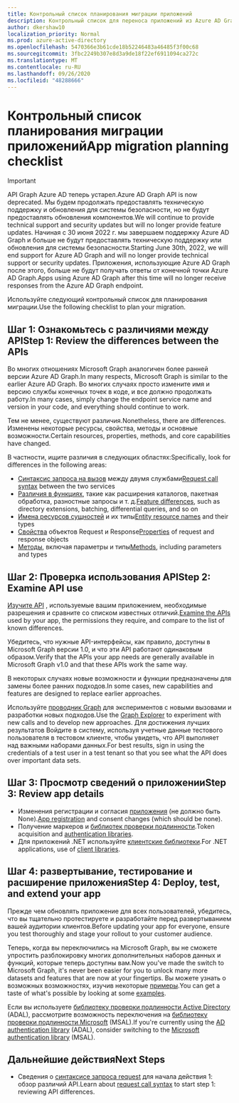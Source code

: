 ```yaml
---
title: Контрольный список планирования миграции приложений
description: Контрольный список для переноса приложений из Azure AD Graph в Microsoft Graph
author: dkershaw10
localization_priority: Normal
ms.prod: azure-active-directory
ms.openlocfilehash: 5470366e3b61cde18b52246483a46485f3f00c68
ms.sourcegitcommit: 3fbc2249b307e8d3a9de18f22ef6911094ca272c
ms.translationtype: MT
ms.contentlocale: ru-RU
ms.lasthandoff: 09/26/2020
ms.locfileid: "48288666"
---
```

# <a name="app-migration-planning-checklist"></a><span data-ttu-id="f000c-103">Контрольный список планирования миграции приложений</span><span class="sxs-lookup"><span data-stu-id="f000c-103">App migration planning checklist</span></span>

> [!Important]
> <span data-ttu-id="f000c-104">API Graph Azure AD теперь устарел.</span><span class="sxs-lookup"><span data-stu-id="f000c-104">Azure AD Graph API is now deprecated.</span></span> <span data-ttu-id="f000c-105">Мы будем продолжать предоставлять техническую поддержку и обновления для системы безопасности, но не будут предоставлять обновления компонентов.</span><span class="sxs-lookup"><span data-stu-id="f000c-105">We will continue to provide technical support and security updates but will no longer provide feature updates.</span></span>
> <span data-ttu-id="f000c-106">Начиная с 30 июня 2022 г. мы завершаем поддержку Azure AD Graph и больше не будут предоставлять техническую поддержку или обновления для системы безопасности.</span><span class="sxs-lookup"><span data-stu-id="f000c-106">Starting June 30th, 2022, we will end support for Azure AD Graph and will no longer provide technical support or security updates.</span></span> <span data-ttu-id="f000c-107">Приложения, использующие Azure AD Graph после этого, больше не будут получать ответы от конечной точки Azure AD Graph.</span><span class="sxs-lookup"><span data-stu-id="f000c-107">Apps using Azure AD Graph after this time will no longer receive responses from the Azure AD Graph endpoint.</span></span>

<span data-ttu-id="f000c-108">Используйте следующий контрольный список для планирования миграции.</span><span class="sxs-lookup"><span data-stu-id="f000c-108">Use the following checklist to plan your migration.</span></span>

## <a name="step-1-review-the-differences-between-the-apis"></a><span data-ttu-id="f000c-109">Шаг 1: Ознакомьтесь с различиями между API</span><span class="sxs-lookup"><span data-stu-id="f000c-109">Step 1: Review the differences between the APIs</span></span>

<span data-ttu-id="f000c-110">Во многих отношениях Microsoft Graph аналогичен более ранней версии Azure AD Graph.</span><span class="sxs-lookup"><span data-stu-id="f000c-110">In many respects, Microsoft Graph is similar to the earlier Azure AD Graph.</span></span> <span data-ttu-id="f000c-111">Во многих случаях просто измените имя и версию службы конечных точек в коде, и все должно продолжать работу.</span><span class="sxs-lookup"><span data-stu-id="f000c-111">In many cases, simply change the endpoint service name and version in your code, and everything should continue to work.</span></span>

<span data-ttu-id="f000c-112">Тем не менее, существуют различия.</span><span class="sxs-lookup"><span data-stu-id="f000c-112">Nonetheless, there are differences.</span></span> <span data-ttu-id="f000c-113">Изменены некоторые ресурсы, свойства, методы и основные возможности.</span><span class="sxs-lookup"><span data-stu-id="f000c-113">Certain resources, properties, methods, and core capabilities have changed.</span></span>

<span data-ttu-id="f000c-114">В частности, ищите различия в следующих областях:</span><span class="sxs-lookup"><span data-stu-id="f000c-114">Specifically, look for differences in the following areas:</span></span>

- <span data-ttu-id="f000c-115">[Синтаксис запроса на вызов](migrate-azure-ad-graph-request-differences.md) между двумя службами</span><span class="sxs-lookup"><span data-stu-id="f000c-115">[Request call syntax](migrate-azure-ad-graph-request-differences.md) between the two services</span></span>
- <span data-ttu-id="f000c-116">[Различия в функциях](migrate-azure-ad-graph-feature-differences.md), такие как расширения каталогов, пакетная обработка, разностные запросы и т. д.</span><span class="sxs-lookup"><span data-stu-id="f000c-116">[Feature differences](migrate-azure-ad-graph-feature-differences.md), such as directory extensions, batching, differential queries, and so on</span></span>
- <span data-ttu-id="f000c-117">[Имена ресурсов сущностей](migrate-azure-ad-graph-resource-differences.md) и их типы</span><span class="sxs-lookup"><span data-stu-id="f000c-117">[Entity resource names](migrate-azure-ad-graph-resource-differences.md) and their types</span></span>
- <span data-ttu-id="f000c-118">[Свойства](migrate-azure-ad-graph-property-differences.md) объектов Request и Response</span><span class="sxs-lookup"><span data-stu-id="f000c-118">[Properties](migrate-azure-ad-graph-property-differences.md) of request and response objects</span></span>
- <span data-ttu-id="f000c-119">[Методы](migrate-azure-ad-graph-method-differences.md), включая параметры и типы</span><span class="sxs-lookup"><span data-stu-id="f000c-119">[Methods](migrate-azure-ad-graph-method-differences.md), including parameters and types</span></span>

## <a name="step-2-examine-api-use"></a><span data-ttu-id="f000c-120">Шаг 2: Проверка использования API</span><span class="sxs-lookup"><span data-stu-id="f000c-120">Step 2: Examine API use</span></span>

<span data-ttu-id="f000c-121">[Изучите API](migrate-azure-ad-graph-audit-api-use.md) , используемые вашим приложением, необходимые разрешения и сравните со списком известных отличий.</span><span class="sxs-lookup"><span data-stu-id="f000c-121">[Examine the APIs](migrate-azure-ad-graph-audit-api-use.md) used by your app, the permissions they require, and compare to the list of known differences.</span></span>  

<span data-ttu-id="f000c-122">Убедитесь, что нужные API-интерфейсы, как правило, доступны в Microsoft Graph версии 1.0, и что эти API работают одинаковым образом.</span><span class="sxs-lookup"><span data-stu-id="f000c-122">Verify that the APIs your app needs are generally available in Microsoft Graph v1.0 and that these APIs work the same way.</span></span>

<span data-ttu-id="f000c-123">В некоторых случаях новые возможности и функции предназначены для замены более ранних подходов.</span><span class="sxs-lookup"><span data-stu-id="f000c-123">In some cases, new capabilities and features are designed to replace earlier approaches.</span></span>

<span data-ttu-id="f000c-124">Используйте [проводник Graph](https://aka.ms/ge) для экспериментов с новыми вызовами и разработки новых подходов.</span><span class="sxs-lookup"><span data-stu-id="f000c-124">Use the [Graph Explorer](https://aka.ms/ge) to experiment with new calls and to develop new approaches.</span></span> <span data-ttu-id="f000c-125">Для достижения лучших результатов Войдите в систему, используя учетные данные тестового пользователя в тестовом клиенте, чтобы увидеть, что API выполняет над важными наборами данных.</span><span class="sxs-lookup"><span data-stu-id="f000c-125">For best results, sign in using the credentials of a test user in a test tenant so that you see what the API does over important data sets.</span></span>

## <a name="step-3-review-app-details"></a><span data-ttu-id="f000c-126">Шаг 3: Просмотр сведений о приложении</span><span class="sxs-lookup"><span data-stu-id="f000c-126">Step 3: Review app details</span></span>

- <span data-ttu-id="f000c-127">Изменения регистрации и согласия [приложения](migrate-azure-ad-graph-app-registration.md) (не должно быть None).</span><span class="sxs-lookup"><span data-stu-id="f000c-127">[App registration](migrate-azure-ad-graph-app-registration.md) and consent changes (which should be none).</span></span>
- <span data-ttu-id="f000c-128">Получение маркеров и [библиотек проверки подлинности](migrate-azure-ad-graph-authentication-library.md).</span><span class="sxs-lookup"><span data-stu-id="f000c-128">Token acquisition and [authentication libraries](migrate-azure-ad-graph-authentication-library.md).</span></span>
- <span data-ttu-id="f000c-129">Для приложений .NET используйте [клиентские библиотеки](migrate-azure-ad-graph-client-libraries.md).</span><span class="sxs-lookup"><span data-stu-id="f000c-129">For .NET applications, use of [client libraries](migrate-azure-ad-graph-client-libraries.md).</span></span>

## <a name="step-4-deploy-test-and-extend-your-app"></a><span data-ttu-id="f000c-130">Шаг 4: развертывание, тестирование и расширение приложения</span><span class="sxs-lookup"><span data-stu-id="f000c-130">Step 4: Deploy, test, and extend your app</span></span>

<span data-ttu-id="f000c-131">Прежде чем обновлять приложение для всех пользователей, убедитесь, что вы тщательно протестируете и разработайте перед развертыванием вашей аудитории клиентов.</span><span class="sxs-lookup"><span data-stu-id="f000c-131">Before updating your app for everyone, ensure you test thoroughly and stage your rollout to your customer audience.</span></span>

<span data-ttu-id="f000c-132">Теперь, когда вы переключились на Microsoft Graph, вы не сможете упростить разблокировку многих дополнительных наборов данных и функций, которые теперь доступны вам.</span><span class="sxs-lookup"><span data-stu-id="f000c-132">Now you've made the switch to Microsoft Graph, it's never been easier for you to unlock many more datasets and features that are now at your fingertips.</span></span> <span data-ttu-id="f000c-133">Вы можете узнать о возможных возможностях, изучив некоторые [примеры](/graph/examples).</span><span class="sxs-lookup"><span data-stu-id="f000c-133">You can get a taste of what's possible by looking at some [examples](/graph/examples).</span></span>

<span data-ttu-id="f000c-134">Если вы используете [библиотеку проверки подлинности Active Directory](/azure/active-directory/develop/active-directory-authentication-libraries) (ADAL), рассмотрите возможность переключения на [библиотеку проверки подлинности Microsoft](/azure/active-directory/develop/reference-v2-libraries) (MSAL).</span><span class="sxs-lookup"><span data-stu-id="f000c-134">If you're currently using the [AD authentication library](/azure/active-directory/develop/active-directory-authentication-libraries) (ADAL), consider switching to the [Microsoft authentication library](/azure/active-directory/develop/reference-v2-libraries) (MSAL).</span></span>

## <a name="next-steps"></a><span data-ttu-id="f000c-135">Дальнейшие действия</span><span class="sxs-lookup"><span data-stu-id="f000c-135">Next Steps</span></span>

- <span data-ttu-id="f000c-136">Сведения о [синтаксисе запроса request](migrate-azure-ad-graph-request-differences.md) для начала действия 1: обзор различий API.</span><span class="sxs-lookup"><span data-stu-id="f000c-136">Learn about [request call syntax](migrate-azure-ad-graph-request-differences.md) to start step 1: reviewing API differences.</span></span>